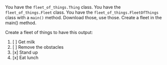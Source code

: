 You have the `fleet_of_things.Thing` class.
You have the `fleet_of_things.Fleet` class.
You have the `fleet_of_things.FleetOfThings` class with a `main()` method.
Download those, use those.
Create a fleet in the main() method.
    
Create a fleet of things to have this output:

1. [ ] Get milk
2. [ ] Remove the obstacles
3. [x] Stand up
4. [x] Eat lunch
